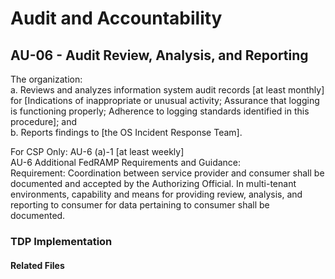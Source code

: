 # Audit and Accountability
## AU-06 - Audit Review, Analysis, and Reporting

The organization:  
a. Reviews and analyzes information system audit records [at least monthly] for [Indications of inappropriate or unusual activity; Assurance that logging is functioning properly; Adherence to logging standards identified in this procedure]; and  
b. Reports findings to [the OS Incident Response Team].  
  
For CSP Only:
AU-6 (a)-1  [at least weekly]  
AU-6 Additional FedRAMP Requirements and Guidance:   
Requirement: Coordination between service provider and consumer shall be documented and accepted by the Authorizing Official. In multi-tenant environments, capability and means for providing review, analysis, and reporting to consumer for data pertaining to consumer shall be documented.  

### TDP Implementation


#### Related Files
